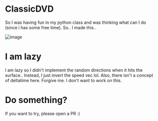 # ClassicDVD

So I was having fun in my python class and was thinking what can I do (since i has some free time). So.. I made this..

![image](https://github.com/RaghavGohil/ClassicDVD/assets/71706645/66752f54-7614-4905-9892-22643e8442c8)

# I am lazy

I am lazy so I didn't implement the random directions when it hits the surface.. Instead, I just invert the speed vec lol.
Also, there isn't a concept of deltatime here. Forgive me. I don't want to work on this.

# Do something?
If you want to try, please open a PR :)
